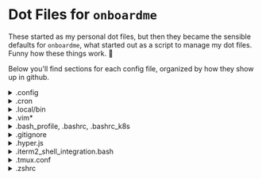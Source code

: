 # Dot Files for `onboardme`

These started as my personal dot files, but then they became the sensible
 defaults for `onboardme`, what started out as a script to manage my dot files.
 Funny how these things work. :shrug:

 Below you'll find sections for each config file, organized by how they show up in github.


<details>
  <summary>.config</summary>

  <blockquote>
  
  Below are directories that would be located in your home directory, under `.config`:

  <details>
    <summary>asciinema</summary>
    
  <blockquote>
    
  File: [`~/.config/asciinema/config`](.config/asciinema/config)

  Config file for [`asciinema`](https://asciinema.org/), a lightweight, purely text-based approach to terminal recording. Currently it just sets the shell command to be `/bin/bash --login`, which loads your bash variables. This could be changed to a different shell and their equivilent.
  
  </blockquote>
    
  </details>
    

  <details>
    <summary>gh</summary>
    
  <blockquote>
    
  File: [`~/.config/gh`](.config/gh/config.yml)

  Config file for [`gh`](https://cli.github.com/), the GitHub CLI. There's not a ton in there, but it uses [`rich-cli`](https://github.com/Textualize/rich-cli) as a prettier pager, and firefox as a browser, and setting vim as an editor. The rest is stock, and subject to change.
  
  </blockquote>
    
  </details>
  
  <details>
    <summary>glab-cli</summary>
    
  <blockquote>
    
  File: [`~/.config/glab-cli`](.config/glab-cli/config.yml)

  Config file for [`glab`](https://glab-cli.io/), an open source GitLab CLI tool. There's not a ton in there, but it uses a dark theme, firefox as a browser, and vim as an editor.  The rest is stock, and subject to change.
  
  </blockquote>
    
  </details>
  
  <details>
    <summary>karabiner</summary>
    
  <blockquote>
  
  File: [`~/.config/karabiner/karabiner.json`](.config/karabiner/karabiner.json)

  Config file for [karabiner](https://karabiner-elements.pqrs.org/),
  which is used to map capslock to control on macOS and other key remapping that
  can be really useful.
  
  </blockquote>
    
  </details>
  
  <details>
    <summary>kitty</summary>
    
  <blockquote>
    
  Files:
  - [`~/.config/kitty/kitty.conf`](.config/kitty/kitty.conf)
  - [`~/.config/kitty/kitty-dark.png`](.config/kitty/kitty-dark.png)

  Config files related to [kitty](https://sw.kovidgoyal.net/kitty/), a terminal emulator.
  Cute open source kitty icon image by [DinkDonk](https://github.com/DinkDonk/kitty-icon),
  as well as a basic kitty.conf to use some [nerdfonts](https://www.nerdfonts.com/),
  and set up look and feel on macOS.
  
  </blockquote>

  </details>
  
  <details>
    <summary>lsd</summary>
    
  <blockquote>
    
  File: [`~/.config/lsd/config.yaml`](.config/lsd/config.yaml)

  Config file for [`lsd`](https://github.com/Peltoche/lsd), an [`ls`](https://linux.die.net/man/1/ls) alternative with icons and pretty colors. There's an intension to write and release a theme for lsd eventually.
  
  </blockquote>
  
  </details>
  
  <details>
    <summary>lsimg</summary>
    
  <blockquote>
    
  File: [`~/.config/lsimg/config.yaml`](.config/lsimg/config.yaml)

  This is a local project that I'm working on to rewrite a bash script in python,
  to do basic checking of images in the terminal. I might remove it though,
  because after discovering [ranger](https://github.com/ranger/ranger), it might not be really needed :shrug:
  
  </blockquote>

  </details>
  
  <details>
    <summary>neofetch</summary>
    
  <blockquote>
    
  File: [`~/.config/neofetch/config.conf`](.config/neofetch/config.conf)

  Config file for [neofetch](https://github.com/dylanaraps/neofetch), A command-line system information tool written in bash 3.2+. The intension is to pair down information to only what's needed, and maybe have a cute image :)
  
  </blockquote>
    
  </details>
  
  <details>
    <summary>nvim</summary>
    
  <blockquote>
    
  Config files for [neovim](https://neovim.io/) is a hyperextensible Vim-based text editor, which is in some ways a sucessor to vim. It's a lot faster, for one, and there's more support for more languages, which means more plugins. Uses [packer](https://github.com/wbthomason/packer.nvim) to manager neovim plugins.

  Each file explained below:

  ### [`init.lua`](.config/nvim/init.lua)
  The main global configuration changes are:
  - turning off mouse scrolling
  - enabling line numbers
  - adding a cursorline
  - setting column 80 to be a different color for tidy code
  - enabling gui colors so you aren't limited to like 8 colors
  - uses the [spacechalk](https://github.com/jessebot/space-chalk) colorscheme
  - sources all the files in [~/.config/nvim/lua](.config/nvim/lua), including packer, plugins, and local plugin configs.

  ### [`~/.config/nvim/packerinit.vim`](.config/nvim/packerinit.vim)
  This is a quick and dirty lua function to print " ♥ ♥ ♥ " if neovim is running in an interactive session and packer completes an action, and to exit if we're running headless, meaning we're running in a script.

  ### [`~/.config/nvim/lua/plugins.lua`](.config/nvim/lua/plugins.lua)
  This is the configuration for packer, our plugin manager for neovim. It installs packer, and then all of our plugins. You can check out all the plugins that are installed, or called from vim plugins [here](https://github.com/jessebot/dot_files/blob/main/.config/nvim/lua/plugins.lua#L15).

  ### [`~/.config/nvim/lua/user/airline.lua`](.config/nvim/lua/user/airline.lua)
  This local config file sets defaults for [airline](https://github.com/vim-airline/vim-airline), a status line for vim and neovim. The configurations are:
  - use space_chalk theme
  - enables powerline fonts (fun icons)
  - disables empty sections of the status line
  - enables the ale extension to work with airline for linting
  - changes the default dividers to be   and '
  - sets a line number percentage function for a slimmer ln segment

  ### [`~/.config/nvim/lua/user/ale.lua`](.config/nvim/lua/user/ale.lua)
  local config sets defaults for [ale](https://github.com/dense-analysis/ale) such as:
  - enable ale by default
  - error icons are now  and warn icons are now 
  - don't lint on text changes, only on mode changes
  - use lints for python such as ruff and flake8
  - run autofixers on save
  - move between errors

  ### [`~/.config/nvim/lua/user/dashboard.lua`](.config/nvim/lua/user/dashboard.lua)
  local config for a starting screen [dashboard](https://github.com/glepnir/dashboard-nvim) for neovim. You should just check out the file to see what's being done. It's cute ascii art and utilizes [telescope](https://github.com/nvim-telescope/telescope.nvim) to check out your files and previously opened files.

  ### [`~/.config/nvim/lua/user/folding.lua`](.config/nvim/lua/user/folding.lua)
  local config file to enable folding, which is just vim speak for collapsing blocks of code. Sets some defaults.

  ### [`~/.config/nvim/lua/user/nvim-tree.lua`](.config/nvim/lua/user/nvim-tree.lua)
  local config file for [nvim-tree](https://github.com/nvim-tree/nvim-tree.lua), a neovim file explorer written in lua, with icons.

  Opens on opening of any file, and auto-adjusts its window size.

  ### [`~/.config/nvim/lua/user/tree-sitter.lua`](.config/nvim/lua/user/tree-sitter.lua)
  local config file for the nvim [tree-sitter](https://github.com/nvim-treesitter/nvim-treesitter) plugin, which helps with syntax highlighting of various things.

  currently installing syntax for: "lua", "yaml", "bash", "hcl"
  
  </blockquote>

  </details>
  
  <details>
    <summary>Powerline</summary>
    
  <blockquote>
    
  Configuration files for [powerline](https://github.com/powerline/powerline), a status line for BASH and tmux. We enable a space_chalk color theme, as well as battery information, git information, and local IP address.

  Files for colors:
  - [`~/.config/powerline/colors.json`](.config/powerline/colors.json)
  - [`~/.config/powerline/colorschemes/default.json`](.config/powerline/colorschemes/default.json)
  - [`~/.config/powerline/colorschemes/shell/default.json`](.config/powerline/colorschemes/shell/default.json)

  Files for configuring powerline for a login shell, and the console shell:
  - [`~/.config/powerline/themes/shell/default.json`](.config/powerline/themes/shell/default.json)
  - [`~/.config/powerline/themes/powerline.json`](.config/powerline/themes/powerline.json)
  - [`~/.config/powerline/themes/powerline_terminus.json`](.config/powerline/themes/powerline_terminus.json)
  - [`~/.config/powerline/themes/unicode_terminus.json`](.config/powerline/themes/unicode_terminus.json)

  File for configuring tmux status line:
  - [`~/.config/powerline/themes/tmux/default.json`](.config/powerline/)
  
  </blockquote>
  
  </details>

  <details>
    <summary>Ranger</summary>
    
  <blockquote>
    
  Files:
  - [`~/.config/ranger/scope.sh`](.config/ranger/scope.sh)
  - [`~/.config/ranger/rc.conf`](.config/ranger/rc.conf)

  [ranger](https://github.com/ranger/ranger) is a TUI file manager. We enable file previews using iterm2 and video previews using ffmpegthumbnailer. We also enable svg previews.
  
  </blockquote>
  
  </details>

</details>

<details>
  <summary>.cron</summary>
  
   <blockquote>
  local cron jobs for alarms and updates
    </blockquote>
    
</details>

<details>
  <summary>.local/bin</summary>
  
  <blockquote>
  This is just where we throw a few really simple scripts like:
  imgcat, and it2setkeylabel for iterm2 to cat images in the terminal and use the touchbar on macOS with iterm2.
  there's also a `utc` command there, for ease of use printing the time in UTC.
 
  </blockquote>
    
</details>

<details>
  <summary>.vim*</summary>
  
   <blockquote>
 
  Configuration for [vim](https://www.vim.org/), a text editor, and it's plugins, installed via vim-plug.

  [`~/.vimrc`](.vimrc) is the main file for the global vim configuration. We set a
  lot of defaults, including:
  - setting window width to 82 characters
  - enabling line numbers
  - enabling highlighting of column cursor is on
  - add a colored column on column 80 for tidy python
  - sets a nerd font for vim
  - enable syntax highlighting
  - use space_chalk colorscheme
  - configure icons for VimDevicons, and NERDTree
  - ale icons changed, ale linters and fixers set for python
  - gitgutter icons
  - folding defaults
  - sets backups
  - allow backspace in insert mode
  - default tabbing
  - set search history
  - installs all the plugins [here](https://github.com/jessebot/dot_files/blob/main/.vimrc#L452)
  - uses template files below

  Auto-install vim-plug:
  - [`~/.vim/autoload/plug.vim`](.vim/autoload/plug.vim)

  Files for syntax highlighting for python, ssh_known_hosts, and toml files:
  - [`~/.vim/syntax/python.vim`](.vim/syntax/python.vim)
  - [`~/.vim/syntax/ssh_known_hosts.vim`](.vim/syntax/ssh_known_hosts.vim)
  - [`~/.vim/syntax/toml.vim`](.vim/syntax/toml.vim)

  Files for default values in a python or markdown file:
  - [`~/.vim/templates/template.md`](.vim/templates/template.md)
  - [`~/.vim/templates/template.py`](.vim/templates/template.py)

</blockquote>

</details>

<details>
  <summary>.bash_profile, .bashrc, .bashrc_k8s</summary>
  
   <blockquote>
   
  Configuration for BASH. The `.bash_profile` just sources the `.bashrc`, since macOS default looks for bash_profile instead of bashrc.

  The `.bashrc` sets the following defaults:
  - turns off bells
  - sets vim as your text editor
  - enables 256 colors
  - fix how less handles non-text input files
  - change the default colors for less used in man pages
  - set history sizes
  - set pathing for go and python
  - enable tab completion
  - aliases away MANY typos
  - aliases a bunch of shorter commands to longer commands
  - changes default pagers used when file is too long for catting
  - runs neofetch when you source it
  - sources any other files called `.bashrc*`

  The `.bashrc_k8s` is for kubernetes defaults:
  - helpful sensible aliases such as: `kg` for `kubectl get`
  - set pathing for `krew`, a plugin manager for `kubectl`.
  
  </blockquote>

</details>

<details>
  <summary>.gitignore</summary>
  
   <blockquote>
  Git ignore file for all sorts of things in a home directory that should never get committed.
    </blockquote>

</details>

<details>
  <summary>.hyper.js</summary>
  
   <blockquote>
  Sensible defaults for the hyper terminal emulator.
    </blockquote>

</details>

<details>
  <summary>.iterm2_shell_integration.bash</summary>
  
   <blockquote>
  This is for installing the iterm2 shell integration for macOS.
    </blockquote>

</details>

<details>
  <summary>.tmux.conf</summary>
  
   <blockquote>
  Sets 256 colors for tmux and enables the powerline tmux status line.
    </blockquote>

</details>

<details>
  <summary>.zshrc</summary>
  
  <blockquote>
  a .zshrc a friend wrote for me once, and I never removed :)
  Who knows what lives there. :shrug:
  
  </blockquote>

</details>
